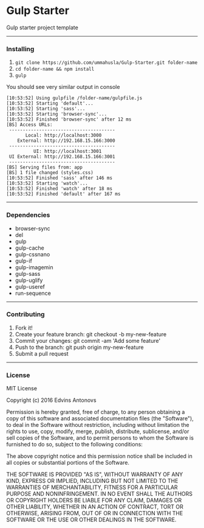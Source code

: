 # Gulp Starter

Gulp starter project template

___

### Installing

1. `git clone https://github.com/ummahusla/Gulp-Starter.git folder-name`
2. `cd folder-name && npm install`
3. `gulp`

You should see very similar output in console

```
[10:53:52] Using gulpfile /folder-name/gulpfile.js
[10:53:52] Starting 'default'...
[10:53:52] Starting 'sass'...
[10:53:52] Starting 'browser-sync'...
[10:53:52] Finished 'browser-sync' after 12 ms
[BS] Access URLs:
 ---------------------------------------
       Local: http://localhost:3000
    External: http://192.168.15.166:3000
 ---------------------------------------
          UI: http://localhost:3001
 UI External: http://192.168.15.166:3001
 ---------------------------------------
[BS] Serving files from: app
[BS] 1 file changed (styles.css)
[10:53:52] Finished 'sass' after 146 ms
[10:53:52] Starting 'watch'...
[10:53:52] Finished 'watch' after 18 ms
[10:53:52] Finished 'default' after 167 ms
```

___

### Dependencies

* browser-sync
* del
* gulp
* gulp-cache
* gulp-cssnano
* gulp-if
* gulp-imagemin
* gulp-sass
* gulp-uglify
* gulp-useref
* run-sequence

___

### Contributing

1. Fork it!
2. Create your feature branch: git checkout -b my-new-feature
3. Commit your changes: git commit -am 'Add some feature'
4. Push to the branch: git push origin my-new-feature
5. Submit a pull request

___

### License

MIT License

Copyright (c) 2016 Edvins Antonovs

Permission is hereby granted, free of charge, to any person obtaining a copy of this software and associated documentation files (the "Software"), to deal in the Software without restriction, including without limitation the rights to use, copy, modify, merge, publish, distribute, sublicense, and/or sell copies of the Software, and to permit persons to whom the Software is furnished to do so, subject to the following conditions:

The above copyright notice and this permission notice shall be included in all copies or substantial portions of the Software.

THE SOFTWARE IS PROVIDED "AS IS", WITHOUT WARRANTY OF ANY KIND, EXPRESS OR IMPLIED, INCLUDING BUT NOT LIMITED TO THE WARRANTIES OF MERCHANTABILITY, FITNESS FOR A PARTICULAR PURPOSE AND NONINFRINGEMENT. IN NO EVENT SHALL THE AUTHORS OR COPYRIGHT HOLDERS BE LIABLE FOR ANY CLAIM, DAMAGES OR OTHER LIABILITY, WHETHER IN AN ACTION OF CONTRACT, TORT OR OTHERWISE, ARISING FROM, OUT OF OR IN CONNECTION WITH THE SOFTWARE OR THE USE OR OTHER DEALINGS IN THE SOFTWARE.
